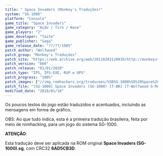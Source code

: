```yaml
---
title: " Space Invaders (Monkey's Traduções)"
system: "SG-1000"
platform: "Console"
game_title: "Space Invaders"
game_category: "Ação / Tiro / Nave"
game_players: "2"
game_developer: "Taito"
game_publisher: "Sega"
game_release_date: "??/??/1985"
patch_author: "Wolfwood"
patch_group: "Monkey's Traduções"
patch_site: "https://web.archive.org/web/20110202120839/http://monkeystraducoes.com/"
patch_version: "666"
patch_release: "01/01/2010"
patch_type: "IPS, IPS-EXE, RUP e UPS"
patch_progress: "100%"
patch_images: ["//img.romhackers.org/traducoes/%5BSG-1000%5D%20Space%20Invaders%20-%20Monkey's%20Tradu%C3%A7%C3%B5es%20-%201.png","//img.romhackers.org/traducoes/%5BSG-1000%5D%20Space%20Invaders%20-%20Monkey's%20Tradu%C3%A7%C3%B5es%20-%202.png","//img.romhackers.org/traducoes/%5BSG-1000%5D%20Space%20Invaders%20-%20Monkey's%20Tradu%C3%A7%C3%B5es%20-%203.png"]
patch_file: "[SG-1000] Space Invaders (SG-1000) [T-BR] [T-Wolfwood G-Monkey's Traduções] [V-666 P-100% A-2010].rar"
modified_date: "2010/01/10"
---
```

Os poucos textos do jogo estão traduzidos e acentuados, incluindo as mensagens em forma de gráfico.

OBS: Ao que tudo indica, esta é a primeira tradução brasileira, feita por meio de romhacking, para um jogo do sistema SG-1000.

<b>ATENÇÃO</b>:

Esta tradução deve ser aplicada na ROM original <b>Space Invaders (SG-1000).sg</b>, com CRC32 <b>6AD5CB3D</b>.
